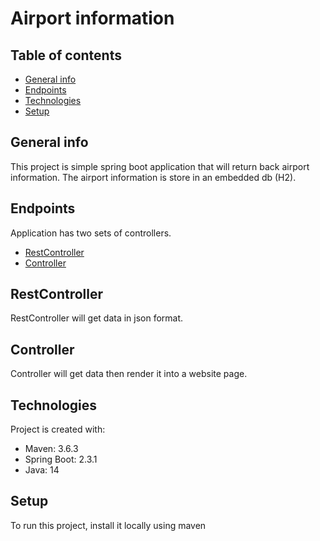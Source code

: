 # Airport information

## Table of contents
* [General info](#general-info)
* [Endpoints](#endpoints)
* [Technologies](#technologies)
* [Setup](#setup)

## General info
This project is simple spring boot application that will return back airport information. The airport information is store in an embedded db (H2).

## Endpoints
Application has two sets of controllers.
* [RestController](#restcontroller)
* [Controller](#restcontroller)

## RestController
RestController will get data in json format.

## Controller
Controller will get data then render it into a website page.

## Technologies
Project is created with:
* Maven: 3.6.3
* Spring Boot: 2.3.1
* Java: 14
	
## Setup
To run this project, install it locally using maven
